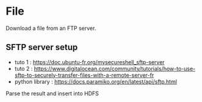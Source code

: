 # File
Download a file from an FTP server.

## SFTP server setup
- tuto 1 : https://doc.ubuntu-fr.org/mysecureshell_sftp-server
- tuto 2 : https://www.digitalocean.com/community/tutorials/how-to-use-sftp-to-securely-transfer-files-with-a-remote-server-fr
- python library : https://docs.paramiko.org/en/latest/api/sftp.html

Parse the result and insert into HDFS
